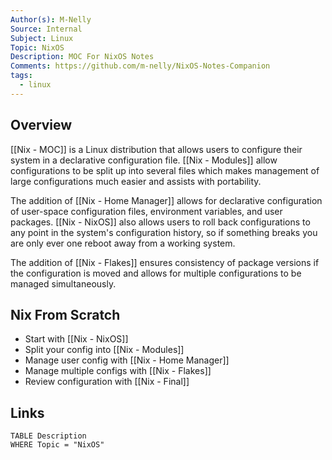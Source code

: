 ```yaml
---
Author(s): M-Nelly
Source: Internal
Subject: Linux
Topic: NixOS
Description: MOC For NixOS Notes
Comments: https://github.com/m-nelly/NixOS-Notes-Companion
tags:
  - linux
---
```

## Overview
[[Nix - MOC]] is a Linux distribution that allows users to configure their system in a declarative configuration file. [[Nix - Modules]] allow configurations to be split up into several files which makes management of large configurations much easier and assists with portability. 

The addition of [[Nix - Home Manager]] allows for declarative configuration of user-space configuration files, environment variables, and user packages. [[Nix - NixOS]] also allows users to roll back configurations to any point in the system's configuration history, so if something breaks you are only ever one reboot away from a working system. 

The addition of [[Nix - Flakes]] ensures consistency of package versions if the configuration is moved and allows for multiple configurations to be managed simultaneously. 
## Nix From Scratch
- Start with [[Nix - NixOS]]
- Split your config into [[Nix - Modules]]
- Manage user config with [[Nix - Home Manager]]
- Manage multiple configs with [[Nix - Flakes]]
- Review configuration with [[Nix - Final]]

## Links
```dataview
TABLE Description
WHERE Topic = "NixOS"
```
